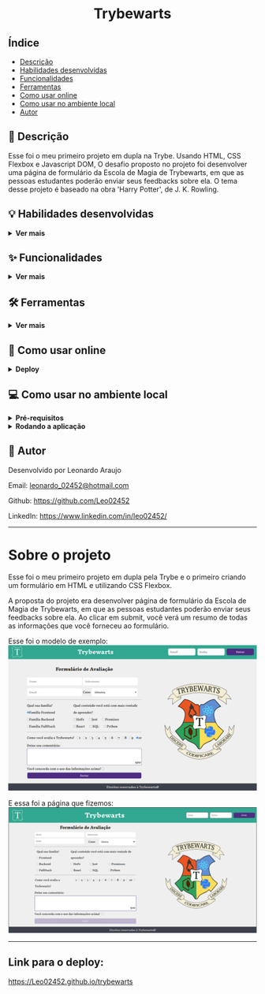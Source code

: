 <h1 align="center">Trybewarts</h1>


## Índice

- [Descrição](#page_facing_up-descrição)
- [Habilidades desenvolvidas](#bulb-habilidades-desenvolvidas)
- [Funcionalidades](#sparkles-funcionalidades)
- [Ferramentas](#hammer_and_wrench-ferramentas)
- [Como usar online](#signal_strength-como-usar-online)
- [Como usar no ambiente local](#computer-como-usar-no-ambiente-local)
- [Autor](#memo-autor)


## :page_facing_up: Descrição

Esse foi o meu primeiro projeto em dupla na Trybe. Usando HTML, CSS Flexbox e Javascript DOM, O desafio proposto no projeto foi desenvolver uma página de formulário da Escola de Magia de Trybewarts, em que as pessoas estudantes poderão enviar seus feedbacks sobre ela. O tema desse projeto é baseado na obra 'Harry Potter', de J. K. Rowling.


## :bulb: Habilidades desenvolvidas
<details>
  <summary><strong>Ver mais</strong></summary>

- Criar formulários em HTML.

- Utilizar CSS Flexbox para criar layouts flexíveis.

- Criar regras CSS específicas para serem aplicadas a dispositivos móveis.

- Construir páginas que alteram o seu layout de acordo com a orientação da tela.
</details>


## :sparkles: Funcionalidades
<details>
  <summary><strong>Ver mais</strong></summary>

:heavy_check_mark: Formulário de avaliação da escola

:heavy_check_mark: Listar a avaliação depois de enviada
</details>


## :hammer_and_wrench: Ferramentas
<details>
  <summary><strong>Ver mais</strong></summary>

* [HTML 5](https://www.w3schools.com/html/)
* [CSS 3](https://www.w3schools.com/css/)
* [JavaScript ES6+](https://www.w3schools.com/js/js_es6.asp)
* [JavaScript DOM](https://www.w3schools.com/js/js_htmldom.asp)
* [Github Pages](https://pages.github.com/)
</details>


## :signal_strength: Como usar online
<details>
  <summary><strong>Deploy</strong></summary>

O deploy desse projeto foi feito na plataforma Github Pages. Para usar a aplicação, basta clicar no link abaixo:

https://leo02452.github.io/trybewarts
</details>


## :computer: Como usar no ambiente local
<details>
  <summary><strong>Pré-requisitos</strong></summary>

Antes de começar, você vai precisar ter instalado em sua máquina as seguintes ferramentas:

- [Git](https://git-scm.com)
</details>

<details>
  <summary><strong>Rodando a aplicação</strong></summary>

1 - Clone esse repositório para sua máquina com o seguinte comando:

```bash
 git clone git@github.com:Leo02452/trybewarts.git
```

2 - Via interface gráfica, vá até a pasta 'trybewarts' criada. Entre nela.

3 - Dê um duplo clique no arquivo index.html
</details>


## :memo: Autor

Desenvolvido por Leonardo Araujo

Email: leonardo_02452@hotmail.com

Github: https://github.com/Leo02452

LinkedIn: https://www.linkedin.com/in/leo02452/

---

# Sobre o projeto

Esse foi o meu primeiro projeto em dupla pela Trybe e o primeiro criando um formulário em HTML e utilizando CSS Flexbox.

A proposta do projeto era desenvolver página de formulário da Escola de Magia de Trybewarts, em que as pessoas estudantes poderão enviar seus feedbacks sobre ela. Ao clicar em submit, você verá um resumo de todas as informações que você forneceu ao formulário.

Esse foi o modelo de exemplo:
![Página padrão da Trybewarts](./pagina-principal.png)

E essa foi a página que fizemos:
![Minha página da Trybewarts](./webpage.png)

---

## Link para o deploy:

https://Leo02452.github.io/trybewarts
